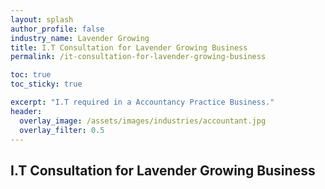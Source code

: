 ```yaml
---
layout: splash 
author_profile: false 
industry_name: Lavender Growing
title: I.T Consultation for Lavender Growing Business
permalink: /it-consultation-for-lavender-growing-business

toc: true
toc_sticky: true

excerpt: "I.T required in a Accountancy Practice Business."
header:
  overlay_image: /assets/images/industries/accountant.jpg
  overlay_filter: 0.5 
---
```


## I.T Consultation for Lavender Growing Business